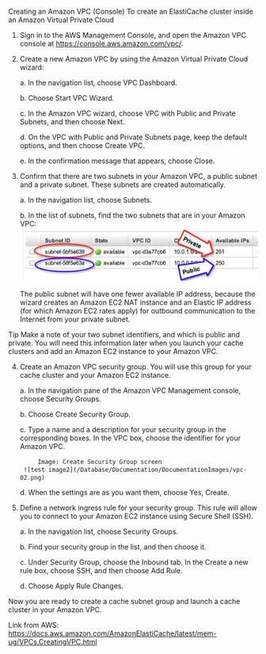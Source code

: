 Creating an Amazon VPC (Console)
To create an ElastiCache cluster inside an Amazon Virtual Private Cloud

1. Sign in to the AWS Management Console, and open the Amazon VPC console at https://console.aws.amazon.com/vpc/.

2. Create a new Amazon VPC by using the Amazon Virtual Private Cloud wizard:

	a. In the navigation list, choose VPC Dashboard.

	b. Choose Start VPC Wizard.

	c. In the Amazon VPC wizard, choose VPC with Public and Private Subnets, and then choose Next.

	d. On the VPC with Public and Private Subnets page, keep the default options, and then choose Create VPC.

	e. In the confirmation message that appears, choose Close.

3. Confirm that there are two subnets in your Amazon VPC, a public subnet and a private subnet. These subnets are created automatically.

	a. In the navigation list, choose Subnets.

	b. In the list of subnets, find the two subnets that are in your Amazon VPC:
	![test image](/Database/Documentation/DocumentationImages/vpc-01.png)


	The public subnet will have one fewer available IP address, because the wizard creates an Amazon EC2 NAT instance and an Elastic IP address (for which Amazon EC2 rates apply) for outbound communication to the Internet from your private subnet.

Tip
Make a note of your two subnet identifiers, and which is public and private. You will need this information later when you launch your cache clusters and add an Amazon EC2 instance to your Amazon VPC.

4. Create an Amazon VPC security group. You will use this group for your cache cluster and your Amazon EC2 instance.

	a. In the navigation pane of the Amazon VPC Management console, choose Security Groups.

	b. Choose Create Security Group.

	c. Type a name and a description for your security group in the corresponding boxes. In the VPC box, choose the identifier for your Amazon VPC.


			Image: Create Security Group screen
		![test image2](/Database/Documentation/DocumentationImages/vpc-02.png)
								
	d. When the settings are as you want them, choose Yes, Create.

5. Define a network ingress rule for your security group. This rule will allow you to connect to your Amazon EC2 instance using Secure Shell (SSH).

	a. In the navigation list, choose Security Groups.

	b. Find your security group in the list, and then choose it.

	c. Under Security Group, choose the Inbound tab. In the Create a new rule box, choose SSH, and then choose Add Rule.

	d. Choose Apply Rule Changes.

Now you are ready to create a cache subnet group and launch a cache cluster in your Amazon VPC.

Link from AWS: https://docs.aws.amazon.com/AmazonElastiCache/latest/mem-ug/VPCs.CreatingVPC.html
